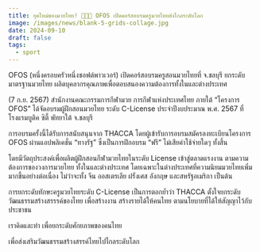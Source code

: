 ```yaml
---
title: ยุคใหม่ของมวยไทย! 🥊🇹🇭 OFOS เปิดคอร์สอบรมครูมวยไทยส่งไกลระดับโลก
image: /images/news/blank-5-grids-collage.jpg
date: 2024-09-10
draft: false
tags:
  - sport
---
```

OFOS (หนึ่งครอบครัวหนึ่งซอฟต์พาวเวอร์) เปิดคอร์สอบรมครูสอนมวยไทยที่ จ.ชลบุรี ยกระดับมาตรฐานมวยไทย ผลิตบุคลากรคุณภาพเพื่อตอบสนองความต้องการทั้งในและต่างประเทศ



(7 ก.ย. 2567) สำนักงานคณะกรรมการกีฬามวย การกีฬาแห่งประเทศไทย ภายใต้ “โครงการ OFOS” ได้จัดอบรมผู้ฝึกสอนมวยไทย ระดับ C-License ประจำปีงบประมาณ พ.ศ. 2567 ที่ โรงแรมบูติค ซิตี้ พัทยาใต้ จ.ชลบุรี 



การอบรมครั้งนี้ได้รับการสนับสนุนจาก THACCA โดยผู้เข้ารับการอบรมสมัครลงทะเบียนโครงการ OFOS ผ่านแอปพลิเคชั่น “ทางรัฐ” ซึ่งเป็นการฝึกอบรม “ฟรี” ไม่เสียค่าใช้จ่ายใดๆ ทั้งสิ้น



โดยมีวัตถุประสงค์เพื่อผลิตผู้ฝึกสอนกีฬามวยไทยในระดับ License เข้าสู่ตลาดแรงงาน ตามความต้องการของวงการมวยไทย ทั้งในและต่างประเทศ โดยเฉพาะในต่างประเทศที่ความนิยมมวยไทยเพิ่มมากขึ้นอย่างต่อเนื่อง ไม่ว่าจะทั้ง จีน ออสเตรเลีย ฝรั่งเศส อังกฤษ และสหรัฐอเมริกา เป็นต้น



การยกระดับทักษะครูมวยไทยระดับ C-License เป็นการตอกย้ำว่า THACCA ตั้งใจยกระดับวัฒนธรรมสร้างสรรรค์ของไทย เพื่อสร้างงาน สร้างรายได้ให้คนไทย ตามนโยบายที่ได้ให้สัญญาไว้กับประชาชน



เราคิดและทำ เพื่อยกระดับศักยภาพของคนไทย 

เพื่อส่งเสริมวัฒนธรรมสร้างสรรค์ไทยไปไกลระดับโลก

